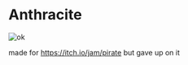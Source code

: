 # Anthracite

![ok](https://cdn.discordapp.com/attachments/907310152359768115/1198324349732663418/Peek_2024-01-20_19-52.gif?ex=65be7d84&is=65ac0884&hm=96d8ec781589f3458aee2739d460174bde531790147c17314567c004dd55070e&)

made for https://itch.io/jam/pirate
but gave up on it
